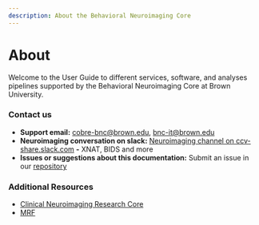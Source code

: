 ```yaml
---
description: About the Behavioral Neuroimaging Core
---
```


# About

Welcome to the User Guide to different services, software, and analyses pipelines supported by the Behavioral Neuroimaging Core at Brown University.

### Contact us

* **Support email:** cobre-bnc@brown.edu, bnc-it@brown.edu
* **Neuroimaging conversation on slack:** [Neuroimaging channel on ccv-share.slack.com](https://ccv-share.slack.com/app\_redirect?channel=neuroimaging) **-** XNAT, BIDS and more
* **Issues or suggestions about this documentation:** Submit an issue in our [repository](https://github.com/brown-bnc/bnc-user-manual)

### Additional Resources

* [Clinical Neuroimaging Research Core](https://sites.brown.edu/cnrc-core/)
* [MRF](https://www.brown.edu/carney/mri/)

